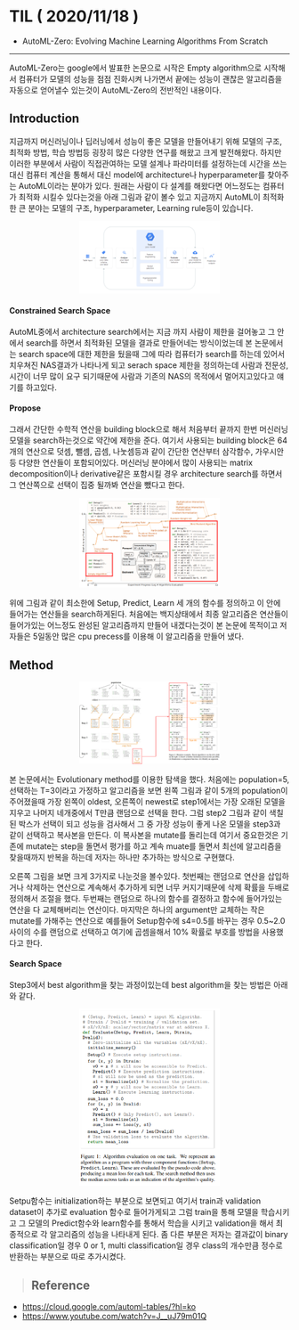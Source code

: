 # TIL ( 2020/11/18 )

- AutoML-Zero: Evolving Machine Learning Algorithms From Scratch

---

AutoML-Zero는 google에서 발표한 논문으로 시작은 Empty algorithm으로 시작해서 컴퓨터가 모델의 성능을 점점 진화시켜 나가면서 끝에는 성능이 괜찮은 알고리즘을 자동으로 얻어낼수 있는것이 AutoML-Zero의 전반적인 내용이다.



## Introduction

지금까지 머신러닝이나 딥러닝에서 성능이 좋은 모델을 만들어내기 위해 모델의 구조, 최적화 방법, 학습 방법등 굉장히 많은 다양한 연구를 해왔고 크게 발전해왔다. 하지만 이러한 부분에서 사람이 직접관여하는 모델 설계나 파라미터를 설정하는데 시간을 쓰는 대신 컴퓨터 계산을 통해서 대신 model에 architecture나 hyperparameter를 찾아주는 AutoML이라는 분야가 있다. 원래는 사람이 다 설계를 해왔다면 어느정도는 컴퓨터가 최적화 시킬수 있다는것을 아래 그림과 같이 볼수 있고 지금까지 AutoML이 최적화한 큰 분야는 모델의 구조, hyperparameter, Learning rule등이 있습니다. 

<p align="center"><img width="50%" height="50%" src="../image/Paper-review/AutoML-Zero/001.PNG" /></p>

#### Constrained Search Space

AutoML중에서 architecture search에서는 지금 까지 사람이 제한을 걸어놓고 그 안에서 search를 하면서 최적화된 모델을 결과로 만들어네는 방식이었는데 본 논문에서는 search space에 대한 제한을 뒀을때 그에 따라 컴퓨터가 search를 하는데 있어서 치우쳐진 NAS결과가 나타나게 되고 serach space 제한을 정의하는데 사람과 전문성, 시간이 너무 많이 요구 되기때문에 사람과 기존의 NAS의 목적에서 멀어지고있다고 얘기를 하고있다. 



#### Propose

그래서 간단한 수학적 연산을 building block으로 해서 처음부터 끝까지 한번 머신러닝 모델을 search하는것으로 약간에 제한을 준다. 여기서 사용되는 building block은 64개의 연산으로 덧셈, 뺄셈, 곱셈, 나눗셈등과 같이 간단한 연산부터 삼각함수, 가우시안등 다양한 연산들이 포함되어있다. 머신러닝 분야에서 많이 사용되는 matrix decomposition이나 derivative같은 포함시킬 경우 architecture search를 하면서 그 연산쪽으로 선택이 집중 될까봐 연산을 뺐다고 한다.



<p align="center"><img width="50%" height="50%" src="../image/Paper-review/AutoML-Zero/002.png" /></p>



위에 그림과 같이 최소한에 Setup, Predict, Learn 세 개의 함수를 정의하고 이 안에 들어가는 연산들을 search하게된다. 처음에는 백지상태에서 최종 알고리즘은 연산들이 들어가있는 어느정도 완성된 알고리즘까지 만들어 내겠다는것이 본 논문에 목적이고 저자들은 5일동안 많은 cpu precess를 이용해 이 알고리즘을 만들어 냈다. 



## Method

<p align="center"><img width="50%" height="50%" src="../image/Paper-review/AutoML-Zero/003.png" /></p>

본 논문에서는 Evolutionary method를 이용한 탐색을 했다. 처음에는 population=5,  선택하는 T=3이라고 가정하고 알고리즘을 보면 왼쪽 그림과 같이 5개의 population이 주어졌을때 가장 왼쪽이 oldest, 오른쪽이 newest로 step1에서는 가장 오래된 모델을 지우고 나머지 네개중에서 T만큼 랜덤으로 선택을 한다. 그럼 step2 그림과 같이 색칠된 박스가 선택이 되고 성능을 검사해서 그 중 가장 성능이 좋게 나온 모델을 step3과 같이 선택하고 복사본을 만든다. 이 복사본을 mutate를 돌리는데 여기서 중요한것은 기존에 mutate는 step을 돌면서 평가를 하고 계속 muate를 돌면서 최선에 알고리즘을 찾을때까지 반복을 하는데 저자는 하나만 추가하는 방식으로 구현했다. 



오른쪽 그림을 보면 크게 3가지로 나눈것을 볼수있다. 첫번째는 랜덤으로 연산을 삽입하거나 삭제하는 연산으로 계속해서 추가하게 되면 너무 커지기때문에 삭제 확률을 두배로 정의해서 조절을 했다. 두번째는 랜덤으로 하나의 함수를 결정하고 함수에 들어가있는 연산을 다 교체해버리는 연산이다. 마지막은 하나의 argument만 교체하는 작은 mutate를 가해주는 연산으로 예를들어 Setup함수에 s4=0.5를 바꾸는 경우 0.5~2.0사이의 수를 랜덤으로 선택하고 여기에 곱셈을해서 10% 확률로 부호를 방법을 사용했다고 한다. 



#### Search Space

Step3에서 best algorithm을 찾는 과정이있는데 best algorithm을 찾는 방법은 아래와 같다.

<p align="center"><img width="50%" height="50%" src="../image/Paper-review/AutoML-Zero/004.PNG" /></p>

Setpu함수는 initialization하는 부분으로 보면되고 여기서 train과 validation dataset이 추가로 evaluation 함수로 들어가게되고 그럼 train을 통해 모델을 학습시키고 그 모델의 Predict함수와 learn함수를 통해서 학습을 시키고 validation을 해서 최종적으로 각 알고리즘의 성능을 나타내게 된다. 좀 다른 부분은 저자는 결과값이 binary classification일 경우 0 or 1, multi classification일 경우 class의 개수만큼 정수로 반환하는 부분으로 따로 추가시켰다. 







>## Reference

- https://cloud.google.com/automl-tables/?hl=ko
- https://www.youtube.com/watch?v=J__uJ79m01Q

